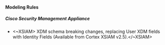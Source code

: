 
#### Modeling Rules

##### Cisco Security Management Appliance

-  <~XSIAM> XDM schema breaking changes, replacing User XDM fields with Identity Fields (Available from Cortex XSIAM v2.5).</~XSIAM>
